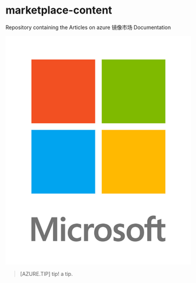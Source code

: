 # marketplace-content
Repository containing the Articles on azure 镜像市场 Documentation

![logo](./media/logo2.jpg)

> [AZURE.TIP] tip!
> a tip.
